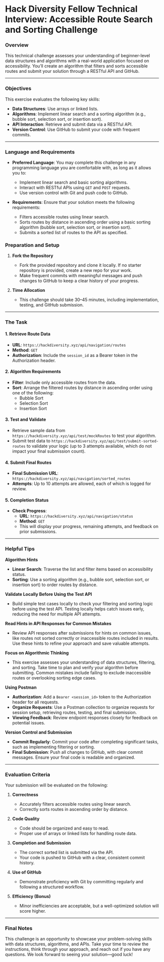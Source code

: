 # Hack Diversity Fellow Technical Interview: Accessible Route Search and Sorting Challenge

### Overview
This technical challenge assesses your understanding of beginner-level data structures and algorithms with a real-world application focused on accessibility. You’ll create an algorithm that filters and sorts accessible routes and submit your solution through a RESTful API and GitHub.

---

### Objectives
This exercise evaluates the following key skills:
- **Data Structures**: Use arrays or linked lists.
- **Algorithms**: Implement linear search and a sorting algorithm (e.g., bubble sort, selection sort, or insertion sort).
- **API Interaction**: Retrieve and submit data via a RESTful API.
- **Version Control**: Use GitHub to submit your code with frequent commits.

---

### Language and Requirements

- **Preferred Language**: You may complete this challenge in any programming language you are comfortable with, as long as it allows you to:
  - Implement linear search and basic sorting algorithms.
  - Interact with RESTful APIs using `GET` and `POST` requests.
  - Use version control with Git and push code to GitHub.

- **Requirements**: Ensure that your solution meets the following requirements:
  - Filters accessible routes using linear search.
  - Sorts routes by distance in ascending order using a basic sorting algorithm (bubble sort, selection sort, or insertion sort).
  - Submits a sorted list of routes to the API as specified.

### Preparation and Setup

1. **Fork the Repository**
   - Fork the provided repository and clone it locally. If no starter repository is provided, create a new repo for your work.
   - Make frequent commits with meaningful messages and push changes to GitHub to keep a clear history of your progress.

2. **Time Allocation**
   - This challenge should take 30–45 minutes, including implementation, testing, and GitHub submission.

---

### The Task

#### 1. Retrieve Route Data
- **URL**: `https://hackdiversity.xyz/api/navigation/routes`
- **Method**: `GET`
- **Authorization**: Include the `session_id` as a Bearer token in the Authorization header.

#### 2. Algorithm Requirements
- **Filter**: Include only accessible routes from the data.
- **Sort**: Arrange the filtered routes by distance in ascending order using one of the following:
  - Bubble Sort
  - Selection Sort
  - Insertion Sort

#### 3. Test and Validate
- Retrieve sample data from `https://hackdiversity.xyz/api/test/mockRoutes` to test your algorithm.
- Submit test data to `https://hackdiversity.xyz/api/test/submit-sorted-routes` to validate your logic (up to 3 attempts available, which do not impact your final submission count).

#### 4. Submit Final Routes
- **Final Submission URL**: `https://hackdiversity.xyz/api/navigation/sorted_routes`
- **Attempts**: Up to 10 attempts are allowed, each of which is logged for review.

#### 5. Completion Status
- **Check Progress**: 
  - **URL**: `https://hackdiversity.xyz/api/navigation/status`
  - **Method**: `GET`
  - This will display your progress, remaining attempts, and feedback on prior submissions.

---

### Helpful Tips

**Algorithm Hints**  
- **Linear Search**: Traverse the list and filter items based on accessibility status.
- **Sorting**: Use a sorting algorithm (e.g., bubble sort, selection sort, or insertion sort) to order routes by distance.

**Validate Locally Before Using the Test API**  
- Build simple test cases locally to check your filtering and sorting logic before using the test API. Testing locally helps catch issues early, reducing the need for multiple API attempts.

**Read Hints in API Responses for Common Mistakes**  
- Review API responses after submissions for hints on common issues, like routes not sorted correctly or inaccessible routes included in results. Use these hints to refine your approach and save valuable attempts.

**Focus on Algorithmic Thinking**  
- This exercise assesses your understanding of data structures, filtering, and sorting. Take time to plan and verify your algorithm before submitting. Common mistakes include failing to exclude inaccessible routes or overlooking sorting edge cases.

**Using Postman**  
- **Authorization**: Add a `Bearer <session_id>` token to the Authorization header for all requests.
- **Organize Requests**: Use a Postman collection to organize requests for session setup, retrieving routes, testing, and final submission.
- **Viewing Feedback**: Review endpoint responses closely for feedback on potential issues.

**Version Control and Submission**  
- **Commit Regularly**: Commit your code after completing significant tasks, such as implementing filtering or sorting.
- **Final Submission**: Push all changes to GitHub, with clear commit messages. Ensure your final code is readable and organized.

---

### Evaluation Criteria

Your submission will be evaluated on the following:

1. **Correctness**
   - Accurately filters accessible routes using linear search.
   - Correctly sorts routes in ascending order by distance.

2. **Code Quality**
   - Code should be organized and easy to read.
   - Proper use of arrays or linked lists for handling route data.

3. **Completion and Submission**
   - The correct sorted list is submitted via the API.
   - Your code is pushed to GitHub with a clear, consistent commit history.

4. **Use of GitHub**
   - Demonstrate proficiency with Git by committing regularly and following a structured workflow.

5. **Efficiency (Bonus)**
   - Minor inefficiencies are acceptable, but a well-optimized solution will score higher.

---

### Final Notes

This challenge is an opportunity to showcase your problem-solving skills with data structures, algorithms, and APIs. Take your time to review the instructions, think through your approach, and reach out if you have any questions. We look forward to seeing your solution—good luck!
